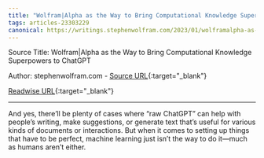 ```yaml
---
title: "Wolfram|Alpha as the Way to Bring Computational Knowledge Superpowers to ChatGPT (456895739)"
tags: articles-23303229
canonical: https://writings.stephenwolfram.com/2023/01/wolframalpha-as-the-way-to-bring-computational-knowledge-superpowers-to-chatgpt/
---
```


Source Title: Wolfram|Alpha as the Way to Bring Computational Knowledge Superpowers to ChatGPT

Author: stephenwolfram.com - [Source URL](https://writings.stephenwolfram.com/2023/01/wolframalpha-as-the-way-to-bring-computational-knowledge-superpowers-to-chatgpt/){:target="_blank"}

[Readwise URL](https://readwise.io/open/456895739){:target="_blank"}

---

And yes, there’ll be plenty of cases where “raw ChatGPT” can help with people’s writing, make suggestions, or generate text that’s useful for various kinds of documents or interactions. But when it comes to setting up things that have to be perfect, machine learning just isn’t the way to do it—much as humans aren’t either.

